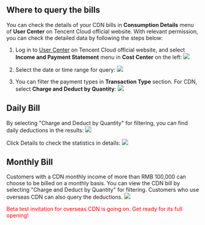 ﻿## Where to query the bills

You can check the details of your CDN bills in **Consumption Details** menu of **User Center** on Tencent Cloud official website. With relevant permission, you can check the detailed data by following the steps below:

1. Log in to [User Center](https://console.qcloud.com/developer) on Tencent Cloud official website, and select **Income and Payment Statement** menu in **Cost Center** on the left: 
	![](https://mc.qcloudimg.com/static/img/8256b1289ebd5e9947b71465fa48d485/image.png)

2. Select the date or time range for query: 
	![](https://mc.qcloudimg.com/static/img/30aaf40e3eac1d897008bea5c6e114e7/image.png)

3. You can filter the payment types in **Transaction Type** section. For CDN, select **Charge and Deduct by Quantity**: 
	![](https://mc.qcloudimg.com/static/img/503c94689aedc121151afe8790bbaced/1.png) 

## Daily Bill

By selecting "Charge and Deduct by Quantity" for filtering, you can find daily deductions in the results:
![](https://mc.qcloudimg.com/static/img/d64c068d95a852b448191035f61e52dd/image.png)

Click Details to check the statistics in details:
![](https://mc.qcloudimg.com/static/img/3e84112921f1e3d2669343e1f2830174/image.png) 

## Monthly Bill

Customers with a CDN monthly income of more than RMB 100,000 can choose to be billed on a monthly basis. You can view the CDN bill by selecting "Charge and Deduct by Quantity" for filtering. Customers who use overseas CDN can also query the deductions.
![](https://mc.qcloudimg.com/static/img/81a53f2ea6f468dd86214252d66f07b6/image.png) 

<font color="red">Beta test invitation for overseas CDN is going on. Get ready for its full opening!</font>

